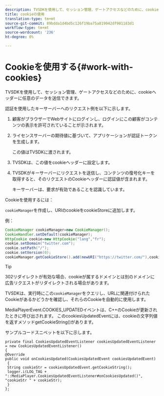 ```yaml
---
description: TVSDKを使用して、セッション管理、ゲートアクセスなどのために、cookieヘッダーに任意のデータを送信できます。
title: cookieの使用
translation-type: tm+mt
source-git-commit: 89bdda1d4bd5c126f19ba75a819942df901183d1
workflow-type: tm+mt
source-wordcount: '236'
ht-degree: 0%

---
```



# Cookieを使用する{#work-with-cookies}

TVSDKを使用して、セッション管理、ゲートアクセスなどのために、cookieヘッダーに任意のデータを送信できます。

認証を使用したキーサーバーへのリクエスト例を以下に示します。

1. 顧客がブラウザーでWebサイトにログインし、ログインにこの顧客がコンテンツの表示を許可されていることが示されます。
1. ライセンスサーバーの期待値に基づいて、アプリケーションが認証トークンを生成します。

   この値はTVSDKに渡されます。
1. TVSDKは、この値をcookieヘッダーに設定します。
1. TVSDKがキーサーバーにリクエストを送信し、コンテンツの復号化キーを取得すると、そのリクエストのCookieヘッダーに認証値が含まれます。

   キーサーバーは、要求が有効であることを認識しています。

Cookieを使用するには：

`cookieManager`を作成し、URIのcookieをcookieStoreに追加します。

例：

```java
CookieManager cookieManager=new CookieManager(); 
CookieHandler.setDefault(cookieManager);  
HttpCookie cookie=new HttpCookie("lang","fr"); 
cookie.setDomain("twitter.com");  
cookie.setPath("/"); 
cookie.setVersion(0); 
cookieManager.getCookieStore().add(newURI("https://twitter.com/"),cookie);
```

>[!TIP]
>
>302リダイレクトが有効な場合、cookieが属するドメインとは別のドメインに広告リクエストがリダイレクトされる場合があります。

TVSDKは、実行時にこの`cookieManager`をクエリし、URLに関連付けられたCookieがあるかどうかを確認し、それらのCookieを自動的に使用します。

MediaPlayerEvent.COOKIES_UPDATEDイベントは、C++のCookieが更新されたときに呼び出されます。 このcookiesUpdatedEventには、cookieの文字列値を返すメソッドgetCookieString()があります。

サンプルコードスニペットを以下に示します。

```
private final CookiesUpdatedEventListener cookiesUpdatedEventListener = new CookiesUpdatedEventListener()  
{ 
@Override 
public void onCookiesUpdated(CookiesUpdatedEvent cookiesUpdatedEvent) 
 { 
 String cookieStr = cookiesUpdatedEvent.getCookieString();  
 logger.i(LOG_TAG + "::MediaPlayer.CookiesUpdatedEventListener#onCookiesUpdated()", "cookieStr " + cookieStr);  
 }  
};
```

